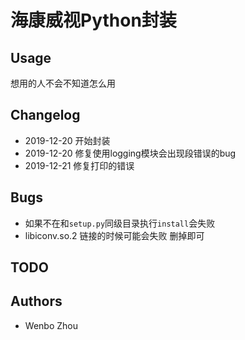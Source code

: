 # 海康威视Python封装

## Usage
想用的人不会不知道怎么用

## Changelog
* 2019-12-20 开始封装
* 2019-12-20 修复使用logging模块会出现段错误的bug
* 2019-12-21 修复打印的错误

## Bugs
* 如果不在和`setup.py`同级目录执行`install`会失败
* libiconv.so.2 链接的时候可能会失败 删掉即可
## TODO


## Authors
* Wenbo Zhou

